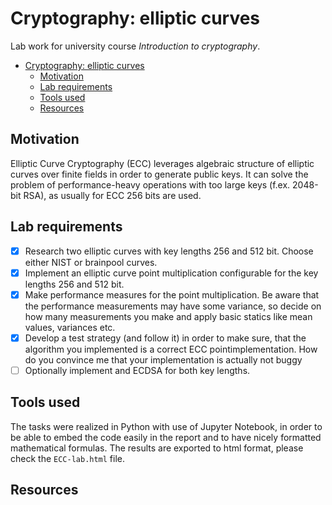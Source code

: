 # Cryptography: elliptic curves

Lab work for university course _Introduction to cryptography_.

<!-- TOC -->

- [Cryptography: elliptic curves](#cryptography-elliptic-curves)
  - [Motivation](#motivation)
  - [Lab requirements](#lab-requirements)
  - [Tools used](#tools-used)
  - [Resources](#resources)

<!-- /TOC -->

## Motivation

Elliptic Curve Cryptography (ECC) leverages algebraic structure of elliptic curves over finite fields in order to generate public keys. It can solve the problem of performance-heavy operations with too large keys (f.ex. 2048-bit RSA), as usually for ECC 256 bits are used.

## Lab requirements

- [x] Research two elliptic curves with key lengths 256 and 512 bit. Choose either NIST or brainpool curves.
- [x] Implement an elliptic curve point multiplication configurable for the key lengths 256 and 512 bit.
- [x] Make performance measures for the point multiplication. Be aware that the performance measurements may have some variance, so decide on how many measurements you make and apply basic statics like mean values, variances etc.
- [x] Develop a test strategy (and follow it) in order to make sure, that the algorithm you implemented is a correct ECC pointimplementation. How do you convince me that your implementation is actually not buggy
- [ ] Optionally implement and ECDSA for both key lengths.

## Tools used

The tasks were realized in Python with use of Jupyter Notebook, in order to be able to embed the code easily in the report and to have nicely formatted mathematical formulas. The results are exported to html format, please check the `ECC-lab.html` file.

## Resources
